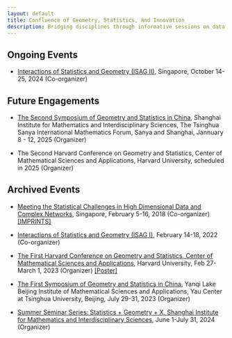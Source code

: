 ```yaml
---
layout: default
title: Confluence of Geometry, Statistics, and Innovation 
description: Bridging disciplines through informative sessions on data science, geometry, and statistics.
---
```


<!-- ## Upcoming Events    -->
## Ongoing Events  
 - [Interactions of Statistics and Geometry (ISAG II)](https://ims.nus.edu.sg/events/isagii/), Singapore, October 14-25, 2024 (Co-organizer)

## Future Engagements
 - [The Second Symposium of Geometry and Statistics in China](./iccm-satellite-24), Shanghai Institute for Mathematics and Interdisciplinary Sciences, The Tsinghua Sanya International Mathematics Forum, Sanya and Shanghai, Jannuary 8 - 12, 2025 (Organizer)

 - The Second Harvard Conference on Geometry and Statistics, Center of Mathematical Sciences and Applications, Harvard University, scheduled in 2025 (Organizer)

## Archived Events
 - [Meeting the Statistical Challenges in High Dimensional Data and Complex Networks](https://imsarchives.nus.edu.sg/oldwww2/events/2018/wstat/index.html), Singapore, February 5-16, 2018 (Co-organizer) [[IMPRINTS]](https://ims.nus.edu.sg/wp-content/uploads/2020/06/imprints-31-2018.pdf)

 - [Interactions of Statistics and Geometry (ISAG I)](https://ims.nus.edu.sg/events/interactions-of-statistics-and-geometry-isag/), February 14-18, 2022 (Co-organizer)

 - [The First Harvard Conference on Geometry and Statistics, Center of Mathematical Sciences and Applications](https://cmsa.fas.harvard.edu/event/geometry-and-statistics/), Harvard University, Feb 27-March 1, 2023 (Organizer) [[Poster]](https://zhigang-yao.github.io/Poster_GeometryStatistics.pdf)


 - [The First Symposium of Geometry and Statistics in China](./bimsa-satellite-23), Yanqi Lake Beijing Institute of Mathematical Sciences and Applications, Yau Center at Tsinghua University, Beijing, July 29-31, 2023 (Organizer)


 - [Summer Seminar Series: Statistics + Geometry + X, Shanghai Institute for Mathematics and Interdisciplinary Sciences](https://zhigang-yao.github.io/SIMIS_Jun-Jul_2024.pdf), June 1-July 31, 2024 (Organizer)
